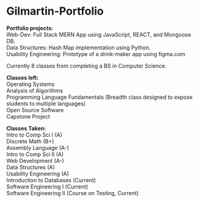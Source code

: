 # Gilmartin-Portfolio

<b> Portfolio projects:</b> <br />
Web-Dev: Full Stack MERN App using JavaScript, REACT, and Mongoose DB.<br />
Data Structures: Hash Map implementation using Python.<br />
Usability Engineering: Prototype of a drink-maker app using figma.com<br />

Currently 8  classes from completing a BS in Computer Science.<br />

<b>Classes left:</b><br />
Operating Systems<br />
Analysis of Algorithms<br />
Programming Language Fundamentals (Breadth class designed to expose students to multiple languages)<br />
Open Source Software<br />
Capstone Project<br />

<b>Classes Taken:</b><br />
Intro to Comp Sci I (A)<br />
Discrete Math (B+)<br />
Assembly Language (A-)<br />
Intro to Comp Sci II (A)<br />
Web Development (A-)<br />
Data Structures (A)<br />
Usability Engineering (A)<br />
Introduction to Databases (Current)<br />
Software Engineering I (Current)<br />
Software Engineering II  (Course on Testing, Current)<br />
